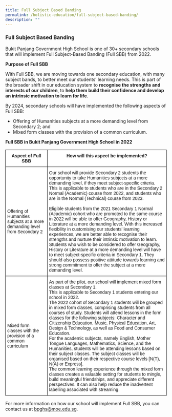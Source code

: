 ```yaml
---
title: Full Subject Based Banding
permalink: /holistic-education/full-subject-based-banding/
description: ""
---
```

### Full Subject Based Banding

Bukit Panjang Government High School is one of 30+ secondary schools that will implement Full Subject-Based Banding (Full SBB) from 2022.

  

**Purpose of Full SBB**

With Full SBB, we are moving towards one secondary education, with many subject bands, to better meet our students’ learning needs. This is part of the broader shift in our education system to **recognise the strengths and interests of our children**, to **help them build their confidence and develop an intrinsic motivation to learn for life**.

  

By 2024, secondary schools will have implemented the following aspects of Full SBB:

*   Offering of Humanities subjects at a more demanding level from Secondary 2; and
*   Mixed form classes with the provision of a common curriculum.

  

**Full SBB in Bukit Panjang Government High School in 2022**

<table style="border-collapse:collapse;border-spacing:0" class="tg"><thead><tr><th style="background-color:#FFF;border-color:black;border-style:solid;border-width:1px;font-family:Arial, sans-serif;font-size:14px;font-weight:bold;overflow:hidden;padding:10px 5px;text-align:center;vertical-align:top;word-break:normal">Aspect of Full SBB</th><th style="background-color:#FFF;border-color:black;border-style:solid;border-width:1px;font-family:Arial, sans-serif;font-size:14px;font-weight:bold;overflow:hidden;padding:10px 5px;text-align:center;vertical-align:top;word-break:normal">How will this aspect be implemented?</th></tr></thead><tbody><tr><td style="background-color:#FFF;border-color:black;border-style:solid;border-width:1px;font-family:Arial, sans-serif;font-size:14px;overflow:hidden;padding:10px 5px;text-align:left;vertical-align:middle;word-break:normal">Offering of Humanities subjects at a more demanding level from Secondary 2</td><td style="background-color:#FFF;border-color:black;border-style:solid;border-width:1px;font-family:Arial, sans-serif;font-size:14px;overflow:hidden;padding:10px 5px;text-align:left;vertical-align:top;word-break:normal"><span style="background-color:initial">Our school will provide Secondary 2 students the opportunity to take Humanities subjects at a more demanding level, if they meet subject-specific criteria.</span><br>This is applicable to students who are in the Secondary 2 Normal (Academic) course from 2022, and students who are in the Normal (Technical) course from 2023.<br><br><span style="background-color:initial">Eligible students from the 2021 Secondary 1 Normal (Academic) cohort who are promoted to the same course in 2022 will be able to offer Geography, History or Literature at a more demanding level. With this increased flexibility in customising our students’ learning experiences, we are better able to recognise their strengths and nurture their intrinsic motivation to learn.</span><br><span style="background-color:initial">Students who wish to be considered to offer Geography, History or Literature at a more demanding level will have to meet subject-specific criteria in Secondary 1. They should also possess positive attitude towards learning and strong commitment to offer the subject at a more demanding level.</span></td></tr><tr><td style="background-color:#FFF;border-color:black;border-style:solid;border-width:1px;font-family:Arial, sans-serif;font-size:14px;overflow:hidden;padding:10px 5px;text-align:left;vertical-align:middle;word-break:normal">Mixed form classes with the provision of a common curriculum</td><td style="background-color:#FFF;border-color:black;border-style:solid;border-width:1px;font-family:Arial, sans-serif;font-size:14px;overflow:hidden;padding:10px 5px;text-align:left;vertical-align:top;word-break:normal"><span style="background-color:initial"> As part of the pilot, our school will implement mixed form classes at Secondary 1.</span><br><span style="background-color:initial">This is applicable to Secondary 1 students entering our school in 2022.</span><br><span style="background-color:initial">The 2022 cohort of Secondary 1 students will be grouped in mixed form classes, comprising students from all courses of study. Students will attend lessons in the form classes for the following subjects: Character and Citizenship Education, Music, Physical Education, Art, Design &amp; Technology, as well as Food and Consumer Education.</span><br><span style="background-color:initial">For the academic subjects, namely English, Mother Tongue Languages, Mathematics, Science, and the Humanities, students will be attending lessons based on their subject classes.  The subject classes will be organised based on their respective course levels [N(T), N(A) or Express].</span><br><span style="background-color:initial">The common learning experience through the mixed form classes creates a valuable setting for students to mingle, build meaningful friendships, and appreciate different perspectives. It can also help reduce the inadvertent labelling associated with streaming.</span></td></tr></tbody></table>

For more information on how our school will implement Full SBB, you can contact us at [bpghs@moe.edu.sg](mailto:bpghs@moe.edu.sg).